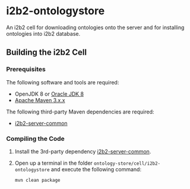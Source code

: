 # i2b2-ontologystore

An i2b2 cell for downloading ontologies onto the server and for installing ontologies into i2b2 database.

## Building the i2b2 Cell

### Prerequisites

The following software and tools are required:

- OpenJDK 8 or [Oracle JDK 8](https://www.oracle.com/java/technologies/downloads/#java8)
- [Apache Maven 3.x.x](https://maven.apache.org/download.cgi)

The following third-party Maven dependencies are required:

- [i2b2-server-common](https://github.com/kvb2univpitt/i2b2-server-common)

### Compiling the Code

1. Install the 3rd-party dependency [i2b2-server-common](https://github.com/kvb2univpitt/i2b2-server-common).

2. Open up a terminal in the folder ```ontology-store/cell/i2b2-ontologystore``` and execute the following command:

    ```
    mvn clean package
    ```

